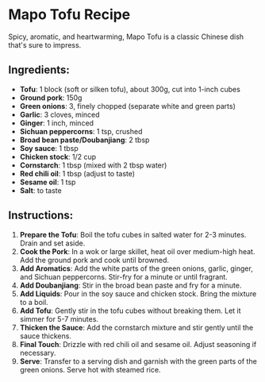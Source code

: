 # Mapo Tofu Recipe

Spicy, aromatic, and heartwarming, Mapo Tofu is a classic Chinese dish that's sure to impress. 

## Ingredients:

- **Tofu**: 1 block (soft or silken tofu), about 300g, cut into 1-inch cubes
- **Ground pork**: 150g
- **Green onions**: 3, finely chopped (separate white and green parts)
- **Garlic**: 3 cloves, minced
- **Ginger**: 1 inch, minced
- **Sichuan peppercorns**: 1 tsp, crushed
- **Broad bean paste/Doubanjiang**: 2 tbsp
- **Soy sauce**: 1 tbsp
- **Chicken stock**: 1/2 cup
- **Cornstarch**: 1 tbsp (mixed with 2 tbsp water)
- **Red chili oil**: 1 tbsp (adjust to taste)
- **Sesame oil**: 1 tsp
- **Salt**: to taste

## Instructions:

1. **Prepare the Tofu**: Boil the tofu cubes in salted water for 2-3 minutes. Drain and set aside.
2. **Cook the Pork**: In a wok or large skillet, heat oil over medium-high heat. Add the ground pork and cook until browned.
3. **Add Aromatics**: Add the white parts of the green onions, garlic, ginger, and Sichuan peppercorns. Stir-fry for a minute or until fragrant.
4. **Add Doubanjiang**: Stir in the broad bean paste and fry for a minute.
5. **Add Liquids**: Pour in the soy sauce and chicken stock. Bring the mixture to a boil.
6. **Add Tofu**: Gently stir in the tofu cubes without breaking them. Let it simmer for 5-7 minutes.
7. **Thicken the Sauce**: Add the cornstarch mixture and stir gently until the sauce thickens.
8. **Final Touch**: Drizzle with red chili oil and sesame oil. Adjust seasoning if necessary.
9. **Serve**: Transfer to a serving dish and garnish with the green parts of the green onions. Serve hot with steamed rice.

